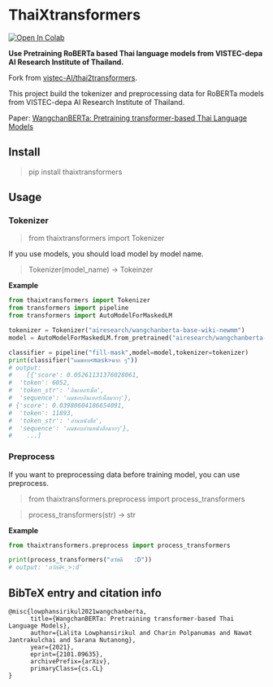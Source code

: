 # ThaiXtransformers

<a target="_blank" href="https://colab.research.google.com/github/PyThaiNLP/thaixtransformers/blob/main/notebooks/wangchanberta_getting_started_aireseach.ipynb">
  <img src="https://colab.research.google.com/assets/colab-badge.svg" alt="Open In Colab"/>
</a>


**Use Pretraining RoBERTa based Thai language models from VISTEC-depa AI Research Institute of Thailand.**

Fork from [vistec-AI/thai2transformers](https://github.com/vistec-AI/thai2transformers).


This project build the tokenizer and preprocessing data for RoBERTa models from VISTEC-depa AI Research Institute of Thailand.

Paper: [WangchanBERTa: Pretraining transformer-based Thai Language Models](https://arxiv.org/abs/2101.09635)


## Install

> pip install thaixtransformers

## Usage

### Tokenizer

> from thaixtransformers import Tokenizer

If you use models, you should load model by model name.

> Tokenizer(model_name) -> Tokeinzer

**Example**

```python
from thaixtransformers import Tokenizer
from transformers import pipeline
from transformers import AutoModelForMaskedLM

tokenizer = Tokenizer("airesearch/wangchanberta-base-wiki-newmm")
model = AutoModelForMaskedLM.from_pretrained("airesearch/wangchanberta-base-wiki-newmm")

classifier = pipeline("fill-mask",model=model,tokenizer=tokenizer)
print(classifier("ผมชอบ<mask>มาก ๆ"))
# output:
#    [{'score': 0.05261131376028061,
#  'token': 6052,
#  'token_str': 'อินเทอร์เน็ต',
#  'sequence': 'ผมชอบอินเทอร์เน็ตมากๆ'},
# {'score': 0.03980604186654091,
#  'token': 11893,
#  'token_str': 'อ่านหนังสือ',
#  'sequence': 'ผมชอบอ่านหนังสือมากๆ'},
#    ...]
```

### Preprocess

If you want to preprocessing data before training model, you can use preprocess.

> from thaixtransformers.preprocess import process_transformers

> process_transformers(str) -> str

**Example**

```python
from thaixtransformers.preprocess import process_transformers

print(process_transformers("สวัสดี   :D"))
# output: 'สวัสดี<_>:d'
```


## BibTeX entry and citation info

```
@misc{lowphansirikul2021wangchanberta,
      title={WangchanBERTa: Pretraining transformer-based Thai Language Models}, 
      author={Lalita Lowphansirikul and Charin Polpanumas and Nawat Jantrakulchai and Sarana Nutanong},
      year={2021},
      eprint={2101.09635},
      archivePrefix={arXiv},
      primaryClass={cs.CL}
}
```